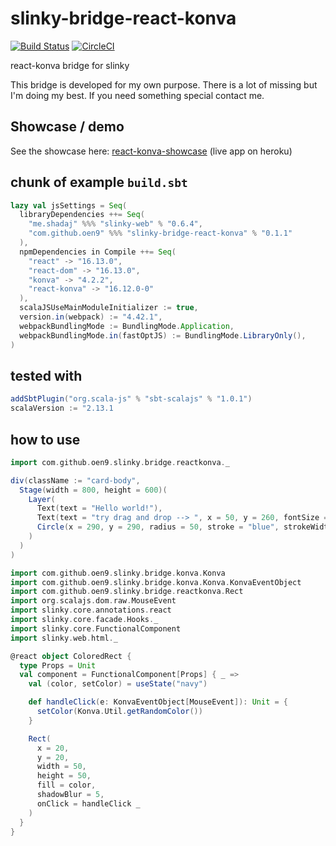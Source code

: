 # slinky-bridge-react-konva

[![Build Status](https://travis-ci.org/oen9/slinky-bridge-react-konva.svg?branch=master)](https://travis-ci.org/oen9/slinky-bridge-react-konva)
[![CircleCI](https://circleci.com/gh/oen9/slinky-bridge-react-konva.svg?style=svg)](https://circleci.com/gh/oen9/slinky-bridge-react-konva)

react-konva bridge for slinky

This bridge is developed for my own purpose.
There is a lot of missing but I'm doing my best.
If you need something special contact me.

## Showcase / demo

See the showcase here: [react-konva-showcase](https://github.com/oen9/react-konva-showcase) (live app on heroku)

## chunk of example `build.sbt`

```scala
lazy val jsSettings = Seq(
  libraryDependencies ++= Seq(
    "me.shadaj" %%% "slinky-web" % "0.6.4",
    "com.github.oen9" %%% "slinky-bridge-react-konva" % "0.1.1"
  ),
  npmDependencies in Compile ++= Seq(
    "react" -> "16.13.0",
    "react-dom" -> "16.13.0",
    "konva" -> "4.2.2",
    "react-konva" -> "16.12.0-0"
  ),
  scalaJSUseMainModuleInitializer := true,
  version.in(webpack) := "4.42.1",
  webpackBundlingMode := BundlingMode.Application,
  webpackBundlingMode.in(fastOptJS) := BundlingMode.LibraryOnly(),
)
```

## tested with

```scala
addSbtPlugin("org.scala-js" % "sbt-scalajs" % "1.0.1")
scalaVersion := "2.13.1
```

## how to use

```scala
import com.github.oen9.slinky.bridge.reactkonva._

div(className := "card-body",
  Stage(width = 800, height = 600)(
    Layer(
      Text(text = "Hello world!"),
      Text(text = "try drag and drop --> ", x = 50, y = 260, fontSize = 18),
      Circle(x = 290, y = 290, radius = 50, stroke = "blue", strokeWidth = 5, draggable = true)
    )
  )
)
```

```scala
import com.github.oen9.slinky.bridge.konva.Konva
import com.github.oen9.slinky.bridge.konva.Konva.KonvaEventObject
import com.github.oen9.slinky.bridge.reactkonva.Rect
import org.scalajs.dom.raw.MouseEvent
import slinky.core.annotations.react
import slinky.core.facade.Hooks._
import slinky.core.FunctionalComponent
import slinky.web.html._

@react object ColoredRect {
  type Props = Unit
  val component = FunctionalComponent[Props] { _ =>
    val (color, setColor) = useState("navy")

    def handleClick(e: KonvaEventObject[MouseEvent]): Unit = {
      setColor(Konva.Util.getRandomColor())
    }

    Rect(
      x = 20,
      y = 20,
      width = 50,
      height = 50,
      fill = color,
      shadowBlur = 5,
      onClick = handleClick _
    )
  }
}
```
